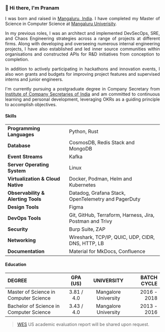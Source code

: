 ### 👋 Hi there, I'm Pranam

<div style="text-align: justify">
  
I was born and raised in <a href="https://www.mappls.com/v9fmrc" target="_blank">Mangaluru, India</a>. I have completed my Master of Science in Computer Science at <a href="https://www.mappls.com/36gd42" target="_blank"> Mangaluru Univerisity</a>.

</div>

<div style="text-align: justify">

In my previous roles, I was an architect and implemented DevSecOps, SRE, and Chaos Engineering strategies across a range of projects at different firms. Along with developing and overseeing numerous internal engineering projects, I have also established and led inner source communities within organisations and constructed APIs for R&D initiatives from conception to completion. 

In addition to actively participating in hackathons and innovation events, I also won grants and budgets for improving project features and supervised interns and junior engineers.

</div>

<div style="text-align: justify">

I'm currently pursuing a postgraduate degree in Company Secretary from [Institute of Company Secretaries of India](https://www.icsi.edu) and am committed to continuous learning and personal development, leveraging OKRs as a guiding principle to accomplish objectives.

</div>
          
#### Skills
  
| | |
|--- | --- |
| **Programming Languages** | Python, Rust |
| **Database** | CosmosDB, Redis Stack and MongoDB |
| **Event Streams** | Kafka |
| **Server Operating System** | Linux |
| **Virtualization & Cloud Native** | Docker, Podman, Helm and Kubernetes |
| **Observability & Alerting Tools** | Datadog, Grafana Stack, OpenTelemetry and PagerDuty |
| **Design Tools** | Figma |
| **DevOps Tools** | Git, GitHub, Terraform, Harness, Jira, Postman and Trivy |
| **Security** | Burp Suite, ZAP |
| **Networking** | Wireshark, TCP/IP, QUIC, UDP, CIDR, DNS, HTTP, LB |
| **Documentation** | Material for MkDocs, Confluence |


#### Education

| DEGREE      | GPA (US) | UNIVERSITY     | BATCH CYCLE |
| :---        |    :----:   |    :---: |          ---: |
| Master of Science in Computer Science      | 3.81 / 4.0      | Mangalore University   | 2016 - 2018 |
| Bachelor of Science in Computer Science   | 3.43 / 4.0        | Mangalore University      |2013 - 2016 |

> [WES](https://www.wes.org) US academic evaluation report will be shared upon request.


<!--
**prnam/prnam** is a ✨ _special_ ✨ repository because its `README.md` (this file) appears on your GitHub profile.

Here are some ideas to get you started:

- 🔭 I’m currently working on ...
- 🌱 I’m currently learning ...
- 👯 I’m looking to collaborate on ...
- 🤔 I’m looking for help with ...
- 💬 Ask me about ...
- 📫 How to reach me: ...
- 😄 Pronouns: ...
- ⚡ Fun fact: ...
-->
